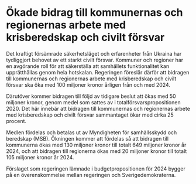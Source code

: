# Ökade bidrag till kommunernas och regionernas arbete med krisberedskap och civilt försvar

Det kraftigt försämrade säkerhetsläget och erfarenheter från Ukraina har tydliggjort behovet av ett starkt civilt försvar. Kommuner och regioner har en avgörande roll för att säkerställa att samhällets funktionalitet kan upprätthållas genom hela hotskalan. Regeringen föreslår därför att bidragen till kommunernas och regionernas arbete med krisberedskap och civilt försvar ska öka med 100 miljoner kronor årligen från och med 2024.

Därutöver kommer bidragen till följd av tidigare beslut att ökas med 50 miljoner kronor, genom medel som sattes av i totalförsvarspropositionen 2020. Det här innebär att bidragen till kommunernas och regionernas arbete med krisberedskap och civilt försvar sammantaget ökar med cirka 25 procent.

Medlen fördelas och betalas ut av Myndigheten för samhällsskydd och beredskap (MSB). Ökningen kommer att fördelas så att bidragen till kommunerna ökas med 130 miljoner kronor till totalt 649 miljoner kronor år 2024, och att bidragen till regionerna ökas med 20 miljoner kronor till totalt 105 miljoner kronor år 2024.

Förslaget som regeringen lämnade i budgetpropositionen för 2024 bygger på en överenskommelse mellan regeringen och Sverigedemokraterna.
